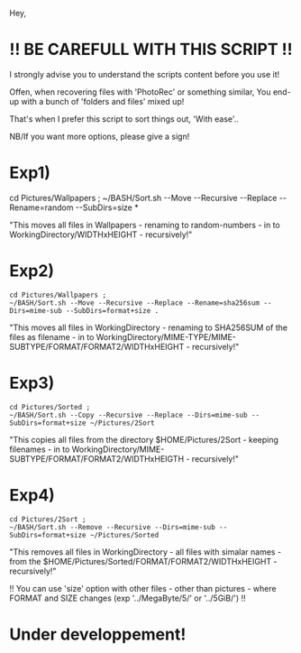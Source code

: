 Hey,

# !! BE CAREFULL WITH THIS SCRIPT !!
I strongly advise you to understand the scripts content before you use it!

Offen, when recovering files with 'PhotoRec' or something similar,
You end-up with a bunch of 'folders and files' mixed up!

That's when I prefer this script to sort things out,
'With ease'..

NB/If you want more options, please give a sign!

# Exp1)

cd Pictures/Wallpapers ;
~/BASH/Sort.sh --Move --Recursive --Replace --Rename=random --SubDirs=size *

"This moves all files in Wallpapers - renaming to random-numbers - in to WorkingDirectory/WIDTHxHEIGHT - recursively!"

# Exp2)

	cd Pictures/Wallpapers ;
	~/BASH/Sort.sh --Move --Recursive --Replace --Rename=sha256sum --Dirs=mime-sub --SubDirs=format+size .

"This moves all files in WorkingDirectory - renaming to SHA256SUM of the files as filename - in to WorkingDirectory/MIME-TYPE/MIME-SUBTYPE/FORMAT/FORMAT2/WIDTHxHEIGHT - recursively!"

# Exp3)

	cd Pictures/Sorted ;
	~/BASH/Sort.sh --Copy --Recursive --Replace --Dirs=mime-sub --SubDirs=format+size ~/Pictures/2Sort

"This copies all files from the directory $HOME/Pictures/2Sort - keeping filenames - in to WorkingDirectory/MIME-SUBTYPE/FORMAT/FORMAT2/WIDTHxHEIGTH - recursively!"

# Exp4)

	cd Pictures/2Sort ;
	~/BASH/Sort.sh --Remove --Recursive --Dirs=mime-sub --SubDirs=format+size ~/Pictures/Sorted

"This removes all files in WorkingDirectory - all files with simalar names - from the $HOME/Pictures/Sorted/FORMAT/FORMAT2/WIDTHxHEIGHT - recursively!"

!! You can use 'size' option with other files - other than pictures - where FORMAT and SIZE changes (exp '../MegaByte/5/' or '../5GiB/') !!

# Under developpement!

